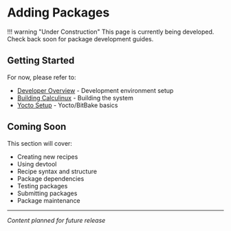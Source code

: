 # Adding Packages

!!! warning "Under Construction"
    This page is currently being developed. Check back soon for package development guides.

## Getting Started

For now, please refer to:

- [Developer Overview](overview.md) - Development environment setup
- [Building Calculinux](building.md) - Building the system
- [Yocto Setup](yocto-setup.md) - Yocto/BitBake basics

## Coming Soon

This section will cover:

- Creating new recipes
- Using devtool
- Recipe syntax and structure
- Package dependencies
- Testing packages
- Submitting packages
- Package maintenance

---

*Content planned for future release*
